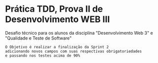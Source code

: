 # Prática TDD, Prova II de Desenvolvimento WEB III

Desafio técnico para os alunos da disciplina "Desenvolvimento Web 3" e "Qualidade e Teste de Software"

```
O Objetivo é realizar a finalização da Sprint 2 
adicionando novos campos com suas respectivas obrigatoriedades
e passando nos testes acima de 90%
```